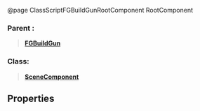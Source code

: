 @page ClassScriptFGBuildGunRootComponent RootComponent
### Parent :
<b><a href="_class_script_f_g_build_gun.html"><blockquote>FGBuildGun</blockquote></a></b>
### Class:
<b><a href="_class_script_scene_component.html"><blockquote>SceneComponent</blockquote></a></b>
## Properties
